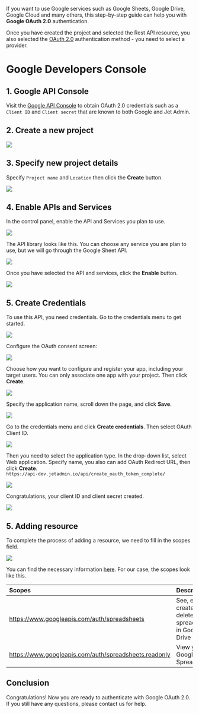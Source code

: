 If you want to use Google services such as Google Sheets, Google Drive, Google Cloud and many others, this step-by-step guide can help you with **Google OAuth 2.0** authentication.

Once you have created the project and selected the Rest API resource, you also selected the [OAuth 2.0](user-guide/integrations/rest-api/oauth-2.0) authentication method - you need to select a provider.

# Google Developers Console

## 1. Google API Console

Visit the [Google API Console](https://console.developers.google.com/) to obtain OAuth 2.0 credentials such as a `Client ID` and `Client secret` that are known to both Google and Jet Admin.

## 2. Create a new project

![](https://gblobscdn.gitbook.com/assets%2F-LQ08RFAKZvFADEiXKFy%2F-M9ovC5iyc-KFVLQs7KG%2F-M9p7If5E6K7LG6dIv5g%2Fimage.png?alt=media&token=9b9074ba-4eff-4a96-a1d1-7b5c2d1f34c6)

## 3. Specify new project details

Specify `Project name` and `Location` then click the **Create** button.

![](https://gblobscdn.gitbook.com/assets%2F-LQ08RFAKZvFADEiXKFy%2F-M9ovC5iyc-KFVLQs7KG%2F-M9p8eiPBjOvb7C6gUjl%2Fimage.png?alt=media&token=620613dd-3b92-4872-ab25-3ae21796219b)

## 4. Enable APIs and Services

In the control panel, enable the API and Services you plan to use. 

![](https://gblobscdn.gitbook.com/assets%2F-LQ08RFAKZvFADEiXKFy%2F-M9ovC5iyc-KFVLQs7KG%2F-M9pAeEW_55UuRi5c4PV%2Fimage.png?alt=media&token=f1f88867-404b-480b-8713-223a622c6cb8)

The API library looks like this. You can choose any service you are plan to use, but we will go through the Google Sheet API.

![](https://gblobscdn.gitbook.com/assets%2F-LQ08RFAKZvFADEiXKFy%2F-M9tMDyn_-Q0BabgXnbr%2F-M9tNybPxJkD2P7Meoix%2Fimage.png?alt=media&token=fddefbd3-6186-4e9b-8f0b-4eaaa477b0d4)

Once you have selected the API and services, click the **Enable** button.

![](https://gblobscdn.gitbook.com/assets%2F-LQ08RFAKZvFADEiXKFy%2F-M9ovC5iyc-KFVLQs7KG%2F-M9pC-1aPjQe0Df1w-GD%2Fimage.png?alt=media&token=9694930c-1cce-440f-a21d-e86fdb65bcdb)

## 5. Create Credentials 

To use this API, you need credentials. Go to the credentials menu to get started.

![](https://gblobscdn.gitbook.com/assets%2F-LQ08RFAKZvFADEiXKFy%2F-M9ovC5iyc-KFVLQs7KG%2F-M9pEoElGFyFHLUh8O7K%2Fimage.png?alt=media&token=988b605b-a413-4ac6-8b3f-46990dd440bf)

Сonfigure the OAuth consent screen:

![](https://gblobscdn.gitbook.com/assets%2F-LQ08RFAKZvFADEiXKFy%2F-M9ovC5iyc-KFVLQs7KG%2F-M9pFGXvGkngH2eqeuEs%2Fimage.png?alt=media&token=f90831c1-8a32-4a65-b6b4-07563594bb16)

Choose how you want to configure and register your app, including your target users. You can only associate one app with your project. Then click **Create**.

![](https://gblobscdn.gitbook.com/assets%2F-LQ08RFAKZvFADEiXKFy%2F-M9ovC5iyc-KFVLQs7KG%2F-M9pFe7y407QD1jJIQ17%2Fimage.png?alt=media&token=ad72faf9-df7c-4267-ab57-dd7c776a460c)

Specify the application name, scroll down the page, and click **Save**.

![](https://gblobscdn.gitbook.com/assets%2F-LQ08RFAKZvFADEiXKFy%2F-M9ovC5iyc-KFVLQs7KG%2F-M9pHPRpJmic17KPXIB4%2Fimage.png?alt=media&token=340b0791-e850-4384-84d9-9b0e26916b31)

Go to the credentials menu and click **Create credentials**. Then select OAuth Client ID.

![](https://gblobscdn.gitbook.com/assets%2F-LQ08RFAKZvFADEiXKFy%2F-M9ovC5iyc-KFVLQs7KG%2F-M9pIuqzFCGZp4heRqRJ%2Fimage.png?alt=media&token=78f6ed99-c153-432e-9249-1e0e9d97ebf1)

Then you need to select the application type. In the drop-down list, select Web application. Specify name, you also can add OAuth Redirect URL, then click **Create**.  
`https://api-dev.jetadmin.io/api/create_oauth_token_complete/`

![](https://gblobscdn.gitbook.com/assets%2F-LQ08RFAKZvFADEiXKFy%2F-M9ovC5iyc-KFVLQs7KG%2F-M9pLBckoSopZ8cAwSwA%2FGIF.gif?alt=media&token=accff109-7859-407f-9e1f-cb503babf597)

Congratulations, your client ID and client secret created.

![](https://gblobscdn.gitbook.com/assets%2F-LQ08RFAKZvFADEiXKFy%2F-M9ovC5iyc-KFVLQs7KG%2F-M9pN8WS_uHq3xC33zro%2Fimage.png?alt=media&token=b9ad3410-004d-4d81-9e97-2c2263b5d5fc)

## 5. Adding resource

To complete the process of adding a resource, we need to fill in the scopes field.

![](https://gblobscdn.gitbook.com/assets%2F-LQ08RFAKZvFADEiXKFy%2F-M9ovC5iyc-KFVLQs7KG%2F-M9pOEnwzFiyAXIj1Rkx%2Fimage.png?alt=media&token=30d25f4b-6939-4c55-b4e6-17bce97eccc4)

You can find the necessary information [here](https://developers.google.com/identity/protocols/oauth2/scopes#sheets). For our case, the scopes look like this.

| Scopes | Description                       |
| :--- | :--- |
| https://www.googleapis.com/auth/spreadsheets | See, edit, create, and delete your spreadsheets in Google Drive |
| https://www.googleapis.com/auth/spreadsheets.readonly | View your Google Spreadsheets |

## Conclusion 

Congratulations! Now you are ready to authenticate with Google OAuth 2.0. If you still have any questions, please contact us for help.

